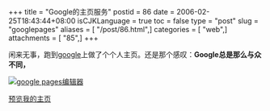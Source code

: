 +++
title = "Google的主页服务"
postid = 86
date = 2006-02-25T18:43:44+08:00
isCJKLanguage = true
toc = false
type = "post"
slug = "googlepages"
aliases = [ "/post/86.html",]
categories = [ "web",]
attachments = [ "85",]
+++


闲来无事，跑到[google](http://pages.google.com/)上做了个个人主页。还是那个感叹：**Google总是那么与众不同，**

[![google
pages编辑器](/uploads/2006/02/googlepages.png)](/uploads/2006/02/googlepages.png "google pages编辑器")

[预览我的主页](http://zrongzrong.googlepages.com/)

